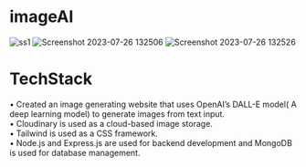 # imageAI
![ss1](https://github.com/SwapnilNath02/imageAI/assets/97836004/77ab5abf-3395-4047-ad18-35180f8904ae)
![Screenshot 2023-07-26 132506](https://github.com/SwapnilNath02/imageAI/assets/97836004/3c7c8483-9d26-4a28-83be-0f419b561736)
![Screenshot 2023-07-26 132526](https://github.com/SwapnilNath02/imageAI/assets/97836004/a04a0342-bd8b-495c-b6c8-1f7fb78ab6b9)

# TechStack
• Created an image generating website that uses OpenAI’s DALL-E model( A deep learning model) to generate
images from text input.
<br>
• Cloudinary is used as a cloud-based image storage.
<br>
• Tailwind is used as a CSS framework.
<br>
• Node.js and Express.js are used for backend development and MongoDB is used for database management.
